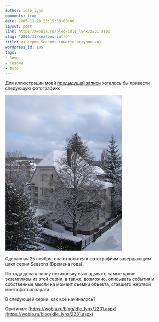 ```yaml
---
author: idle_lynx
comments: true
date: 2005-11-28 23:15:58+00:00
layout: post
link: https://wobla.ru/blog/idle_lynx/2231.aspx
slug: '2005/11/seasons-intro'
title: из серии Seasons (вместо вступления)
wordpress_id: 105
tags:
- Зима
- Сезоны
- Фото
---
```


Для иллюстрации моей [предыдущей записи](/2005/11/snow-again) хотелось бы привести следующую фотографию:

![Seasons - Winter](images/2007/05/c1eb18c4-41fb-4352-aa17-29a8ebda989f.jpg)

Сделанная 25 ноября, она относится к фотографиям завершающим цикл серии Seasons (Времена года).

По ходу дела я начну потихоньку выкладывать самые яркие экземпляры из этой серии, а также, возможно, описывать события и собственные мысли на момент съемки объекта, ставшего жертвой моего фотоаппарата.

В следующей серии: как все начиналось?

Оригинал: [https://wobla.ru/blog/idle_lynx/2231.aspx](https://wobla.ru/blog/idle_lynx/2231.aspx)
